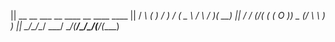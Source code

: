 ||      __   __     ___   __  ____   __   ____  ____ 
||     / _\ (  )   / __) /  \(  _ \ / _\ / ___)(  __)
||    /    \/ (_/\( (_ \(  O )) _ (/    \\___ \ ) _) 
||    \_/\_/\____/ \___/ \__/(____/\_/\_/(____/(____)